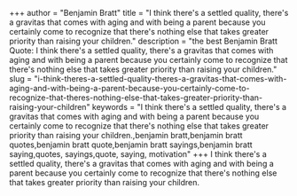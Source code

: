 +++
author = "Benjamin Bratt"
title = "I think there's a settled quality, there's a gravitas that comes with aging and with being a parent because you certainly come to recognize that there's nothing else that takes greater priority than raising your children."
description = "the best Benjamin Bratt Quote: I think there's a settled quality, there's a gravitas that comes with aging and with being a parent because you certainly come to recognize that there's nothing else that takes greater priority than raising your children."
slug = "i-think-theres-a-settled-quality-theres-a-gravitas-that-comes-with-aging-and-with-being-a-parent-because-you-certainly-come-to-recognize-that-theres-nothing-else-that-takes-greater-priority-than-raising-your-children"
keywords = "I think there's a settled quality, there's a gravitas that comes with aging and with being a parent because you certainly come to recognize that there's nothing else that takes greater priority than raising your children.,benjamin bratt,benjamin bratt quotes,benjamin bratt quote,benjamin bratt sayings,benjamin bratt saying,quotes, sayings,quote, saying, motivation"
+++
I think there's a settled quality, there's a gravitas that comes with aging and with being a parent because you certainly come to recognize that there's nothing else that takes greater priority than raising your children.

